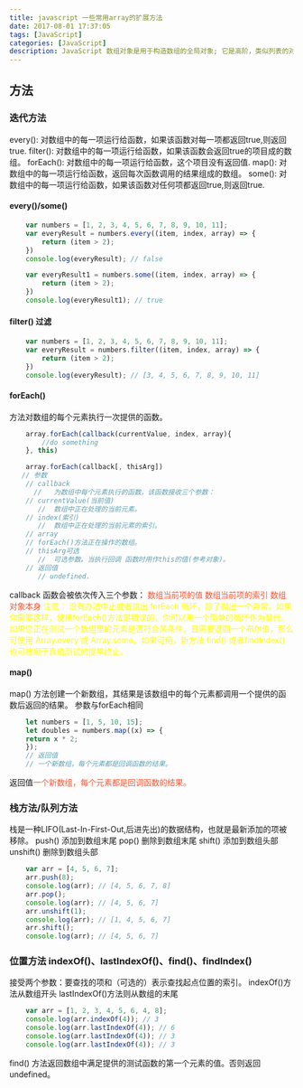 ```yaml
---
title: javascript 一些常用array的扩展方法
date: 2017-08-01 17:37:05
tags: [JavaScript]
categories: [JavaScript]
description: JavaScript 数组对象是用于构造数组的全局对象; 它是高阶，类似列表的对象。
---
```

## 方法
### 迭代方法
every(): 对数组中的每一项运行给函数，如果该函数对每一项都返回true,则返回true.
filter(): 对数组中的每一项运行给函数，如果该函数会返回true的项目成的数组。
forEach(): 对数组中的每一项运行给函数，这个项目没有返回值.
map(): 对数组中的每一项运行给函数，返回每次函数调用的结果组成的数组。
some(): 对数组中的每一项运行给函数，如果该函数对任何项都返回true,则返回true.
#### every()/some()
```javascript
    var numbers = [1, 2, 3, 4, 5, 6, 7, 8, 9, 10, 11];
    var everyResult = numbers.every((item, index, array) => {
        return (item > 2);
    })
    console.log(everyResult); // false

    var everyResult1 = numbers.some((item, index, array) => {
        return (item > 2);
    })
    console.log(everyResult1); // true
```
#### filter() 过滤
```javascript
    var numbers = [1, 2, 3, 4, 5, 6, 7, 8, 9, 10, 11];
    var everyResult = numbers.filter((item, index, array) => {
        return (item > 2);
    })
    console.log(everyResult); // [3, 4, 5, 6, 7, 8, 9, 10, 11]
```
#### forEach() 
方法对数组的每个元素执行一次提供的函数。
```javascript
    array.forEach(callback(currentValue, index, array){
        //do something
    }, this)

    array.forEach(callback[, thisArg])
   // 参数
    // callback
      //   为数组中每个元素执行的函数，该函数接收三个参数：
    // currentValue(当前值)
       //  数组中正在处理的当前元素。
    // index(索引)
       //  数组中正在处理的当前元素的索引。
    // array
    // forEach()方法正在操作的数组。
    // thisArg可选
       //  可选参数。当执行回调 函数时用作this的值(参考对象)。
    // 返回值
       // undefined.
```
callback 函数会被依次传入三个参数：
<font color="#ff502c">数组当前项的值</font>
<font color="#ff502c">数组当前项的索引</font>
<font color="#ff502c">数组对象本身</font>
<font color="yellow">注意： 没有办法中止或者跳出 forEach 循环，除了抛出一个异常。如果你需要这样，使用forEach()方法是错误的，你可以用一个简单的循环作为替代。如果您正在测试一个数组里的元素是否符合某条件，且需要返回一个布尔值，那么可使用 Array.every 或 Array.some。如果可用，新方法 find() 或者findIndex() 也可被用于真值测试的提早终止。</font>
#### map()
map() 方法创建一个新数组，其结果是该数组中的每个元素都调用一个提供的函数后返回的结果。
参数与forEach相同
```javascript
    let numbers = [1, 5, 10, 15];
    let doubles = numbers.map((x) => {
    return x * 2;
    });
    // 返回值
    // 一个新数组，每个元素都是回调函数的结果。
```
返回值<font color="#ff502c">一个新数组，每个元素都是回调函数的结果。</font>
### 栈方法/队列方法
栈是一种LIFO(Last-In-First-Out,后进先出)的数据结构，也就是最新添加的项被移除。
push() 添加到数组末尾
pop() 删除到数组末尾
shift() 添加到数组头部
unshift() 删除到数组头部
```javascript
    var arr = [4, 5, 6, 7];
    arr.push(8);
    console.log(arr); // [4, 5, 6, 7, 8]
    arr.pop();
    console.log(arr); // [4, 5, 6, 7]
    arr.unshift(1);
    console.log(arr); // [1, 4, 5, 6, 7]
    arr.shift();
    console.log(arr); // [4, 5, 6, 7]
```
### 位置方法 indexOf()、lastIndexOf()、find()、findIndex()
接受两个参数：要查找的项和（可选的）表示查找起点位置的索引。
indexOf()方法从数组开头
lastIndexOf()方法则从数组的末尾
```javascript
    var arr = [1, 2, 3, 4, 5, 6, 4, 8];
    console.log(arr.indexOf(4)); // 3
    console.log(arr.lastIndexOf(4)); // 6
    console.log(arr.lastIndexOf(4)); // 3
    console.log(arr.lastIndexOf(4)); // 3
```
find() 方法返回数组中满足提供的测试函数的第一个元素的值。否则返回 undefined。
### 